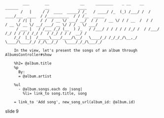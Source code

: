             ___       __              __     ________    _ __    __   ______            __             ____
           /   |     / /  ____  _____/ /_   / ____/ /_  (_) /___/ /  / ____/___  ____  / /__________  / / /__  _____
          / /| |    / /  / __ \/ ___/ __/  / /   / __ \/ / / __  /  / /   / __ \/ __ \/ __/ ___/ __ \/ / / _ \/ ___/
         / ___ |   / /___ /_/ (__  ) /_   / /___/ / / / / / /_/ /  / /___/ /_/ / / / / /_/ /  / /_/ / / /  __/ /
        /_/  |_|  /_____\____/____/\__/   \____/_/ /_/_/_/\__,_/   \____/\____/_/ /_/\__/_/   \____/_/_/\___/_/

        In the view, let's present the songs of an album through AlbumsController#show

        %h2= @album.title
        %p
          By:
          = @album.artist

        %ul
          - @album.songs.each do |song|
            %li= link_to song.title, song

        = link_to 'Add song', new_song_url(album_id: @album.id)
















































































slide 9